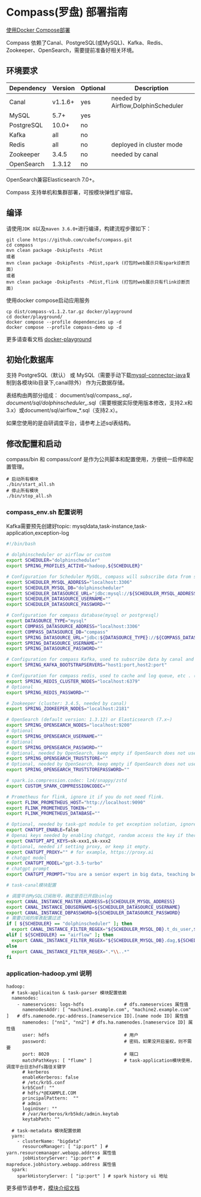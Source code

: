 # Compass(罗盘) 部署指南

[使用Docker Compose部署](../../docker/playground/README.md)

Compass 依赖了Canal、PostgreSQL(或MySQL)、Kafka、Redis、Zookeeper、OpenSearch，需要提前准备好相关环境。

## 环境要求
| Dependency | Version | Optional | Description                        |
|------------|---------|----------|------------------------------------|
| Canal      | v1.1.6+ | yes      | needed by Airflow,DolphinScheduler |
| MySQL      | 5.7+    | yes      ||
| PostgreSQL | 10.0+   | no       ||
| Kafka      | all     | no       ||
| Redis      | all     | no       | deployed in cluster mode           |
| Zookeeper  | 3.4.5   | no       | needed by canal                    |
| OpenSearch | 1.3.12  | no       ||

OpenSearch兼容Elasticsearch 7.0+。

Compass 支持单机和集群部署，可按模块弹性扩缩容。

## 编译
请使用`JDK 8`以及`maven 3.6.0+`进行编译，构建流程步骤如下：
```
git clone https://github.com/cubefs/compass.git
cd compass
mvn clean package -DskipTests -Pdist
或者
mvn clean package -DskipTests -Pdist,spark (打包时web展示只有spark诊断页面)
或者
mvn clean package -DskipTests -Pdist,flink (打包时web展示只有flink诊断页面)
```
使用docker compose启动应用服务
```
cp dist/compass-v1.1.2.tar.gz docker/playground
cd docker/playground/
docker compose --profile dependencies up -d
docker compose --profile compass-demo up -d
```
更多请查看文档 [docker-playground](https://github.com/cubefs/compass/blob/main/docker/playground/README.md)

## 初始化数据库

支持 PostgreSQL（默认） 或 MySQL（需要手动下载[mysql-connector-java](https://repo1.maven.org/maven2/mysql/mysql-connector-java/8.0.29/mysql-connector-java-8.0.29.jar)复制到各模块lib目录下,canal除外） 作为元数据存储。

表结构由两部分组成： document/sql/compass_*.sql，document/sql/dolphinscheduler_*.sql（需要根据实际使用版本修改，支持2.x和3.x）或document/sql/airflow_*.sql（支持2.x）。

如果您使用的是自研调度平台，请参考上述sql表结构。

## 修改配置和启动

compass/bin 和 compass/conf 是作为公共脚本和配置使用，方便统一启停和配置管理。

```
# 启动所有模块
./bin/start_all.sh
# 停止所有模块
./bin/stop_all.sh
```

### compass_env.sh 配置说明

Kafka需要预先创建好topic: mysqldata,task-instance,task-application,exception-log

```bash
#!/bin/bash

# dolphinscheduler or airflow or custom
export SCHEDULER="dolphinscheduler"
export SPRING_PROFILES_ACTIVE="hadoop,${SCHEDULER}"

# Configuration for Scheduler MySQL, compass will subscribe data from scheduler database via canal
export SCHEDULER_MYSQL_ADDRESS="localhost:3306"
export SCHEDULER_MYSQL_DB="dolphinscheduler"
export SCHEDULER_DATASOURCE_URL="jdbc:mysql://${SCHEDULER_MYSQL_ADDRESS}/${SCHEDULER_MYSQL_DB}?useUnicode=true&characterEncoding=utf-8&serverTimezone=Asia/Shanghai"
export SCHEDULER_DATASOURCE_USERNAME=""
export SCHEDULER_DATASOURCE_PASSWORD=""

# Configuration for compass database(mysql or postgresql)
export DATASOURCE_TYPE="mysql"
export COMPASS_DATASOURCE_ADDRESS="localhost:3306"
export COMPASS_DATASOURCE_DB="compass"
export SPRING_DATASOURCE_URL="jdbc:${DATASOURCE_TYPE}://${COMPASS_DATASOURCE_ADDRESS}/${COMPASS_DATASOURCE_DB}"
export SPRING_DATASOURCE_USERNAME=""
export SPRING_DATASOURCE_PASSWORD=""

# Configuration for compass Kafka, used to subscribe data by canal and log queue, etc. (default version: 3.4.0)
export SPRING_KAFKA_BOOTSTRAPSERVERS="host1:port,host2:port"

# Configuration for compass redis, used to cache and log queue, etc . (cluster mode)
export SPRING_REDIS_CLUSTER_NODES="localhost:6379"
# Optional
export SPRING_REDIS_PASSWORD=""

# Zookeeper (cluster: 3.4.5, needed by canal)
export SPRING_ZOOKEEPER_NODES="localhost:2181"

# OpenSearch (default version: 1.3.12) or Elasticsearch (7.x~)
export SPRING_OPENSEARCH_NODES="localhost:9200"
# Optional
export SPRING_OPENSEARCH_USERNAME=""
# Optional
export SPRING_OPENSEARCH_PASSWORD=""
# Optional, needed by OpenSearch, keep empty if OpenSearch does not use truststore.
export SPRING_OPENSEARCH_TRUSTSTORE=""
# Optional, needed by OpenSearch, keep empty if OpenSearch does not use truststore.
export SPRING_OPENSEARCH_TRUSTSTOREPASSWORD=""

# spark.io.compression.codec: lz4/snappy/zstd
export CUSTOM_SPARK_COMPRESSIONCODEC=""

# Prometheus for flink, ignore it if you do not need flink.
export FLINK_PROMETHEUS_HOST="http://localhost:9090"
export FLINK_PROMETHEUS_TOKEN=""
export FLINK_PROMETHEUS_DATABASE=""

# Optional, needed by task-gpt module to get exception solution, ignore if you do not need it.
export CHATGPT_ENABLE=false
# Openai keys needed by enabling chatgpt, random access the key if there are multiple keys.
export CHATGPT_API_KEYS=sk-xxx1,sk-xxx2
# Optional, needed if setting proxy, or keep it empty.
export CHATGPT_PROXY="" # for example, https://proxy.ai
# chatgpt model
export CHATGPT_MODEL="gpt-3.5-turbo"
# chatgpt prompt
export CHATGPT_PROMPT="You are a senior expert in big data, teaching beginners. I will give you some anomalies and you will provide solutions to them."

# task-canal模块配置

# 调度平台MySQL订阅账号，确定是否已开启binlog
export CANAL_INSTANCE_MASTER_ADDRESS=${SCHEDULER_MYSQL_ADDRESS}
export CANAL_INSTANCE_DBUSERNAME=${SCHEDULER_DATASOURCE_USERNAME}
export CANAL_INSTANCE_DBPASSWORD=${SCHEDULER_DATASOURCE_PASSWORD}
# 需要订阅的库表配置过滤
if [ ${SCHEDULER} == "dolphinscheduler" ]; then
  export CANAL_INSTANCE_FILTER_REGEX="${SCHEDULER_MYSQL_DB}.t_ds_user,${SCHEDULER_MYSQL_DB}.t_ds_project,${SCHEDULER_MYSQL_DB}.t_ds_task_definition,${SCHEDULER_MYSQL_DB}.t_ds_task_instance,${SCHEDULER_MYSQL_DB}.t_ds_process_definition,${SCHEDULER_MYSQL_DB}.t_ds_process_instance,${SCHEDULER_MYSQL_DB}.t_ds_process_task_relation"
elif [ ${SCHEDULER} == "airflow" ]; then
  export CANAL_INSTANCE_FILTER_REGEX="${SCHEDULER_MYSQL_DB}.dag,${SCHEDULER_MYSQL_DB}.serialized_dag,${SCHEDULER_MYSQL_DB}.ab_user,${SCHEDULER_MYSQL_DB}.dag_run,${SCHEDULER_MYSQL_DB}.task_instance"
else
  export CANAL_INSTANCE_FILTER_REGEX=".*\\..*"
fi

```

### application-hadoop.yml 说明

```
hadoop:
  # task-applicaiton & task-parser 模块配置依赖
  namenodes:
    - nameservices: logs-hdfs               # dfs.nameservices 属性值
      namenodesAddr: [ "machine1.example.com", "machine2.example.com" ]   # dfs.namenode.rpc-address.[nameservice ID].[name node ID] 属性值
      namenodes: ["nn1", "nn2"] # dfs.ha.namenodes.[nameservice ID] 属性值
      user: hdfs                            # 用户
      password:                             # 密码，如果没开启鉴权，则不需要
      port: 8020                            # 端口
      matchPathKeys: [ "flume" ]            # task-application模块使用，调度平台日志hdfs路径关键字
      # kerberos
      enableKerberos: false
      # /etc/krb5.conf
      krb5Conf: ""
      # hdfs/*@EXAMPLE.COM
      principalPattern:  ""
      # admin
      loginUser: ""
      # /var/kerberos/krb5kdc/admin.keytab
      keytabPath: ""
  
  # task-metadata 模块配置依赖
  yarn:
    - clusterName: "bigdata"
      resourceManager: [ "ip:port" ] # yarn.resourcemanager.webapp.address 属性值
      jobHistoryServer: "ip:port" # mapreduce.jobhistory.webapp.address 属性值
  spark:
    sparkHistoryServer: [ "ip:port" ] # spark history ui 地址
```

更多细节请参考，[模块介绍文档](./deployment_zh_detail.md)

